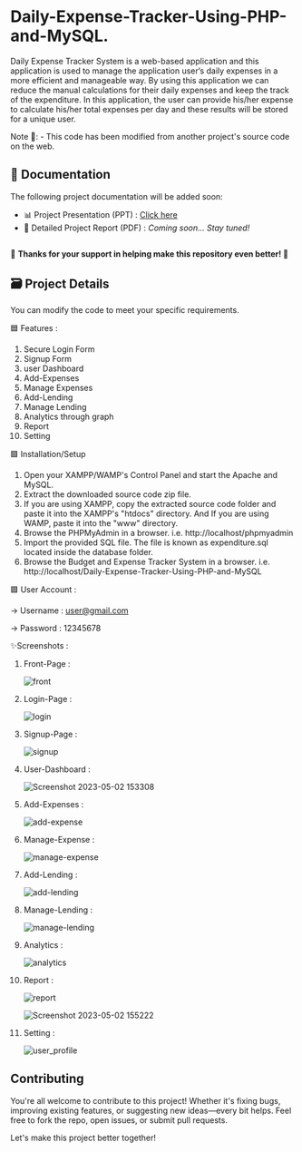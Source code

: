 # Daily-Expense-Tracker-Using-PHP-and-MySQL.

Daily Expense Tracker System is a web-based application and this application is used to manage the application user‘s daily expenses in a more efficient and manageable way. By using this application we can reduce the manual calculations for their daily expenses and keep the track of the expenditure. In this application, the user can provide his/her expense to calculate his/her total expenses per day and these results will be stored for a unique user.

Note 🔴: - This code has been modified from another project's source code on the web.


## 📄 Documentation

The following project documentation will be added soon:

- 📊 Project Presentation (PPT) : [Click here](https://docs.google.com/presentation/d/1PHqOU0aVw3T55h1SPJA6YD4t0_Bb13xi/edit?usp=sharing&ouid=112058796522293808229&rtpof=true&sd=true)
- 📘 Detailed Project Report (PDF) : *Coming soon... Stay tuned!*

##

🙏 **Thanks for your support in helping make this repository even better! 🌟**

## 🗃️ Project Details

You can modify the code to meet your specific requirements.

🟦 Features :

 1) Secure Login Form 
 2) Signup Form
 3) user Dashboard
 4) Add-Expenses
 5) Manage Expenses
 6) Add-Lending
 7) Manage Lending
 8) Analytics through graph
 9) Report 
 10) Setting
    
🟩 Installation/Setup

 1) Open your XAMPP/WAMP's Control Panel and start the Apache and MySQL.
 2) Extract the downloaded source code zip file.
 3) If you are using XAMPP, copy the extracted source code folder and paste it into the XAMPP's "htdocs" directory. And If you are using WAMP, paste it into the "www" directory.
 4) Browse the PHPMyAdmin in a browser. i.e. http://localhost/phpmyadmin
 5) Import the provided SQL file. The file is known as expenditure.sql located inside the database folder.
 6) Browse the Budget and Expense Tracker System in a browser. i.e. http://localhost/Daily-Expense-Tracker-Using-PHP-and-MySQL
 
🟪 User Account :

-> Username : user@gmail.com

-> Password : 12345678

✨Screenshots :

   1) Front-Page : 
  
      ![front](https://user-images.githubusercontent.com/126175004/235640182-c909c2a9-1b71-44cd-a729-107224bb6eec.png)
      
   2) Login-Page :
  
      ![login](https://user-images.githubusercontent.com/126175004/235640335-01862545-a837-44b3-bf95-e33ab3ab81c7.png)
      
   3) Signup-Page :
  
      ![signup](https://user-images.githubusercontent.com/126175004/235640501-a0896935-f8d6-4e94-a323-52b21b5d2ad2.png)
      
   4) User-Dashboard :
      
      ![Screenshot 2023-05-02 153308](https://user-images.githubusercontent.com/126175004/235640702-1f570137-11a8-4f2e-bca2-52c966440edd.png)
      
   5) Add-Expenses :

      ![add-expense](https://user-images.githubusercontent.com/126175004/235640826-f858f739-0551-4a0f-8d78-1f0bc0354185.png)
      
   6) Manage-Expense :
   
      ![manage-expense](https://user-images.githubusercontent.com/126175004/235641022-95933116-7fc0-4d0a-b987-ba36bbb88a2f.png)
      
   7) Add-Lending :
  
      ![add-lending](https://user-images.githubusercontent.com/126175004/235641132-644eb6f8-5cf9-49b1-8d3e-612df3829a16.png)
      
   8) Manage-Lending :
      
      ![manage-lending](https://user-images.githubusercontent.com/126175004/235641243-2ed2b7c0-1204-4208-bd5a-57220003c6f9.png)
      
   9) Analytics :
     
      ![analytics](https://user-images.githubusercontent.com/126175004/235641350-d98be171-00c2-4572-b723-10ad3a206065.png)
      
   10) Report : 
   
       ![report](https://user-images.githubusercontent.com/126175004/235641482-20b0ef0a-4d79-4092-b64d-e1e2ad9b1b7d.png)
       
       ![Screenshot 2023-05-02 155222](https://user-images.githubusercontent.com/126175004/235642061-6ddb28ef-7019-4bf9-85c9-216988e5610e.png)
       
   11) Setting : 
       
       ![user_profile](https://user-images.githubusercontent.com/126175004/235642200-d75ec57e-6ad5-44e5-93a5-994ee0e95eaa.png)

## Contributing

You're all welcome to contribute to this project! Whether it's fixing bugs, improving existing features, or suggesting new ideas—every bit helps. Feel free to fork the repo, open issues, or submit pull requests.

Let's make this project better together!
       

          



      

      
      
      


      

      

      
   
    




 
 



  
    
    







